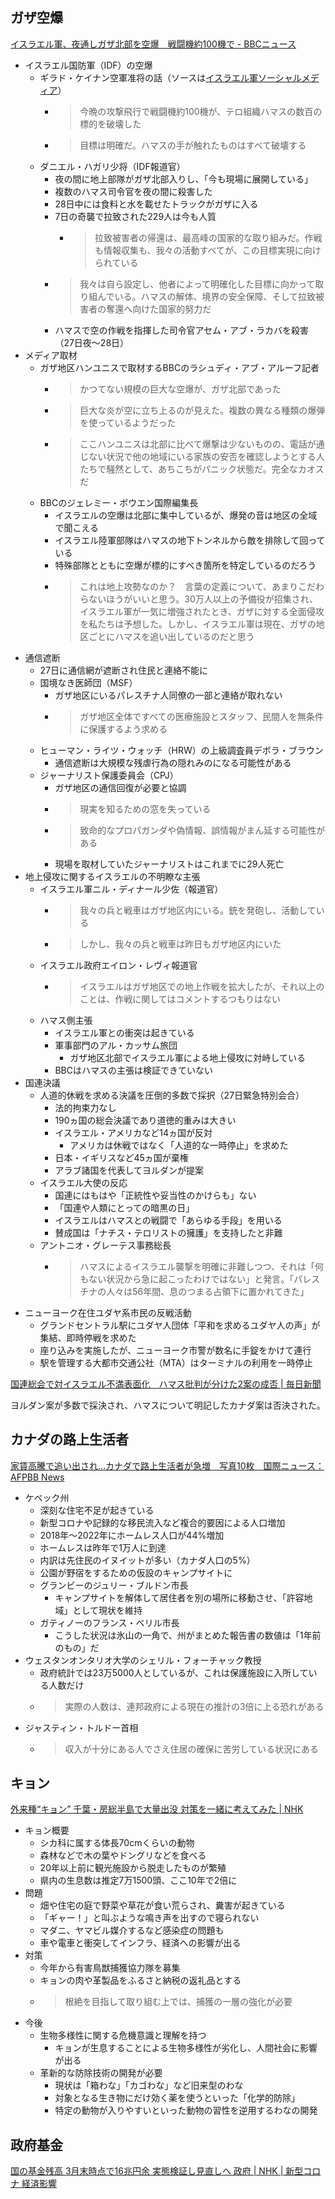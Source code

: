 ## ガザ空爆

[イスラエル軍、夜通しガザ北部を空爆　戦闘機約100機で - BBCニュース](https://www.bbc.com/japanese/67236437)


- イスラエル国防軍（IDF）の空爆
  - ギラド・ケイナン空軍准将の話（ソースは[イスラエル軍ソーシャルメディア](https://twitter.com/idfonline/status/1718136442805686351)）
    - > 今晩の攻撃飛行で戦闘機約100機が、テロ組織ハマスの数百の標的を破壊した
    - > 目標は明確だ。ハマスの手が触れたものはすべて破壊する
  - ダニエル・ハガリ少将（IDF報道官）
    - 夜の間に地上部隊がガザ北部入りし、「今も現場に展開している」
    - 複数のハマス司令官を夜の間に殺害した
    - 28日中には食料と水を載せたトラックがガザに入る
    - 7日の奇襲で拉致された229人は今も人質
      - > 拉致被害者の帰還は、最高峰の国家的な取り組みだ。作戦も情報収集も、我々の活動すべてが、この目標実現に向けられている
    - > 我々は自ら設定し、他者によって明確化した目標に向かって取り組んでいる。ハマスの解体、境界の安全保障、そして拉致被害者の奪還へ向けた国家的努力だ
    - ハマスで空の作戦を指揮した司令官アセム・アブ・ラカバを殺害（27日夜～28日）
- メディア取材
  - ガザ地区ハンユニスで取材するBBCのラシュディ・アブ・アルーフ記者
    - > かつてない規模の巨大な空爆が、ガザ北部であった
    - > 巨大な炎が空に立ち上るのが見えた。複数の異なる種類の爆弾を使っているようだった
    - > ここハンユニスは北部に比べて爆撃は少ないものの、電話が通じない状況で他の地域にいる家族の安否を確認しようとする人たちで騒然として、あちこちがパニック状態だ。完全なカオスだ
  - BBCのジェレミー・ボウエン国際編集長
    - イスラエルの空爆は北部に集中しているが、爆発の音は地区の全域で聞こえる
    - イスラエル陸軍部隊はハマスの地下トンネルから敵を排除して回っている
    - 特殊部隊とともに空爆が標的にすべき箇所を特定しているのだろう
    - > これは地上攻勢なのか？　言葉の定義について、あまりこだわらないほうがいいと思う。30万人以上の予備役が招集され、イスラエル軍が一気に増強されたとき、ガザに対する全面侵攻を私たちは予想した。しかし、イスラエル軍は現在、ガザの地区ごとにハマスを追い出しているのだと思う
- 通信遮断
  - 27日に通信網が遮断され住民と連絡不能に
  - 国境なき医師団（MSF）
    - ガザ地区にいるパレスチナ人同僚の一部と連絡が取れない
    - > ガザ地区全体ですべての医療施設とスタッフ、民間人を無条件に保護するよう求める
  - ヒューマン・ライツ・ウォッチ（HRW）の上級調査員デボラ・ブラウン
    - 通信遮断は大規模な残虐行為の隠れみのになる可能性がある
  - ジャーナリスト保護委員会（CPJ）
    - ガザ地区の通信回復が必要と協調
    - > 現実を知るための窓を失っている
    - > 致命的なプロパガンダや偽情報、誤情報がまん延する可能性がある
    - 現場を取材していたジャーナリストはこれまでに29人死亡
- 地上侵攻に関するイスラエルの不明瞭な主張
  - イスラエル軍ニル・ディナール少佐（報道官）
    - > 我々の兵と戦車はガザ地区内にいる。銃を発砲し、活動している
    - > しかし、我々の兵と戦車は昨日もガザ地区内にいた
  - イスラエル政府エイロン・レヴィ報道官
    - > イスラエルはガザ地区での地上作戦を拡大したが、それ以上のことは、作戦に関してはコメントするつもりはない
  - ハマス側主張
    - イスラエル軍との衝突は起きている
    - 軍事部門のアル・カッサム旅団
      - ガザ地区北部でイスラエル軍による地上侵攻に対峙している
    - BBCはハマスの主張は検証できていない
- 国連決議
  - 人道的休戦を求める決議を圧倒的多数で採択（27日緊急特別会合）
    - 法的拘束力なし
    - 190ヵ国の総会決議であり道徳的重みは大きい
    - イスラエル・アメリカなど14ヵ国が反対
      - アメリカは休戦ではなく「人道的な一時停止」を求めた
    - 日本・イギリスなど45ヵ国が棄権
    - アラブ諸国を代表してヨルダンが提案
  - イスラエル大使の反応
    - 国連にはもはや「正統性や妥当性のかけらも」ない
    - 「国連や人類にとっての暗黒の日」
    - イスラエルはハマスとの戦闘で「あらゆる手段」を用いる
    - 賛成国は「ナチス・テロリストの擁護」を支持したと非難
  - アントニオ・グレーテス事務総長
    - > ハマスによるイスラエル襲撃を明確に非難しつつ、それは「何もない状況から急に起こったわけではない」と発言。「パレスチナの人々は56年間、息のつまる占領下に置かれてきた」
- ニューヨーク在住ユダヤ系市民の反戦活動
  - グランドセントラル駅にユダヤ人団体「平和を求めるユダヤ人の声」が集結、即時停戦を求めた
  - 座り込みを実施したが、ニューヨーク市警が数名に手錠をかけて連行
  - 駅を管理する大都市交通公社（MTA）はターミナルの利用を一時停止

[国連総会で対イスラエル不満表面化　ハマス批判が分けた2案の成否 | 毎日新聞](https://mainichi.jp/articles/20231028/k00/00m/030/226000c)

ヨルダン案が多数で採決され、ハマスについて明記したカナダ案は否決された。

## カナダの路上生活者

[家賃高騰で追い出され…カナダで路上生活者が急増　写真10枚　国際ニュース：AFPBB News](https://www.afpbb.com/articles/-/3485582)

- ケベック州
  - 深刻な住宅不足が起きている
  - 新型コロナや記録的な移民流入など複合的要因による人口増加
  - 2018年～2022年にホームレス人口が44%増加
  - ホームレスは昨年で1万人に到達
  - 内訳は先住民のイヌイットが多い（カナダ人口の5%）
  - 公園が野宿をするための仮設のキャンプサイトに
  - グランビーのジュリー・ブルドン市長
    - キャンプサイトを解体して居住者を別の場所に移動させ、「許容地域」として現状を維持
  - ガティノーのフランス・ベリル市長
    - こうした状況は氷山の一角で、州がまとめた報告書の数値は「1年前のもの」だ
- ウェスタンオンタリオ大学のシェリル・フォーチャック教授
  - 政府統計では23万5000人としているが、これは保護施設に入所している人数だけ
  - > 実際の人数は、連邦政府による現在の推計の3倍に上る恐れがある
- ジャスティン・トルドー首相
  - > 収入が十分にある人でさえ住居の確保に苦労している状況にある

## キョン

[外来種“キョン” 千葉・房総半島で大量出没 対策を一緒に考えてみた | NHK](https://www.nhk.or.jp/shutoken/chiba/article/016/68/)

- キョン概要
  - シカ科に属する体長70cmくらいの動物
  - 森林などで木の葉やドングリなどを食べる
  - 20年以上前に観光施設から脱走したものが繁殖
  - 県内の生息数は推定7万1500頭、ここ10年で2倍に
- 問題
  - 畑や住宅の庭で野菜や草花が食い荒らされ、糞害が起きている
  - 「ギャー！」と叫ぶような鳴き声を出すので寝られない
  - マダニ、ヤマビル媒介するなど感染症の問題も
  - 車や電車と衝突してインフラ、経済への影響が出る
- 対策
  - 今年から有害鳥獣捕獲協力隊を募集
  - キョンの肉や革製品をふるさと納税の返礼品とする
  - > 根絶を目指して取り組む上では、捕獲の一層の強化が必要
- 今後
  - 生物多様性に関する危機意識と理解を持つ
    - キョンが生息することによる生物多様性が劣化し、人間社会に影響が出る
  - 革新的な防除技術の開発が必要
    - 現状は「箱わな」「カゴわな」など旧来型のわな
    - 対象となる生き物にだけ効く薬を使うといった「化学的防除」
    - 特定の動物が入りやすいといった動物の習性を逆用するわなの開発

## 政府基金

[国の基金残高 3月末時点で16兆円余 実態検証し見直しへ 政府 | NHK | 新型コロナ 経済影響](https://www3.nhk.or.jp/news/html/20231029/k10014241181000.html)
